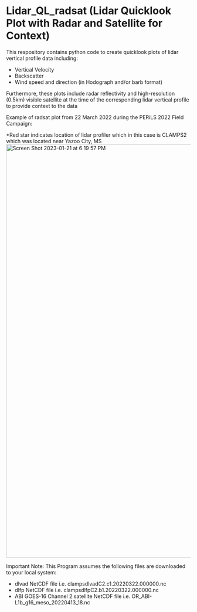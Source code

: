 # Lidar_QL_radsat (Lidar Quicklook Plot with Radar and Satellite for Context)

This respository contains python code to create quicklook plots of lidar vertical profile data including:
- Vertical Velocity
- Backscatter
- Wind speed and direction (in Hodograph and/or barb format)

Furthermore, these plots include radar reflectivity and high-resolution (0.5km) visible satellite
at the time of the corresponding lidar vertical profile to provide context to the data

Example of radsat plot from 22 March 2022 during the PERiLS 2022 Field Campaign:

  *Red star indicates location of lidar profiler which in this case is CLAMPS2 which was located near Yazoo City, MS
<img width="1128" alt="Screen Shot 2023-01-21 at 6 19 57 PM" src="https://user-images.githubusercontent.com/67449088/213899891-9946d837-ce77-4c53-b5ff-04cd78151897.png">

Important Note: This Program assumes the following files are downloaded to your local system:
- dlvad NetCDF file i.e. clampsdlvadC2.c1.20220322.000000.nc
- dlfp NetCDF file i.e. clampsdlfpC2.b1.20220322.000000.nc
- ABI GOES-16 Channel 2 satellite NetCDF file i.e. OR_ABI-L1b_g16_meso_20220413_18.nc
